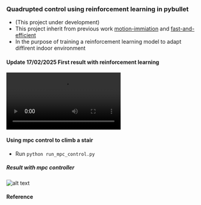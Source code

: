 ### Quadrupted control using reinforcement learning in pybullet
* (This project under development)
* This project inherit from previous work [motion-immiation](https://github.com/erwincoumans/motion_imitation) and [fast-and-efficient](https://github.com/yxyang/fast_and_efficient)
* In the purpose of training a reinforcement learning model to adapt diffirent indoor environment
#### Update 17/02/2025 First result with reinforcement learning
![alt text](https://github.com/phuongboi/quadruped-control-in-pybullet/blob/main/results/rl1.mp4)
#### Using mpc control to climb a stair
* Run `python run_mpc_control.py`
##### Result with mpc controller  
![alt text](https://github.com/phuongboi/quadruped-control-in-pybullet/blob/main/results/stair_mpc.gif)

#### Reference

